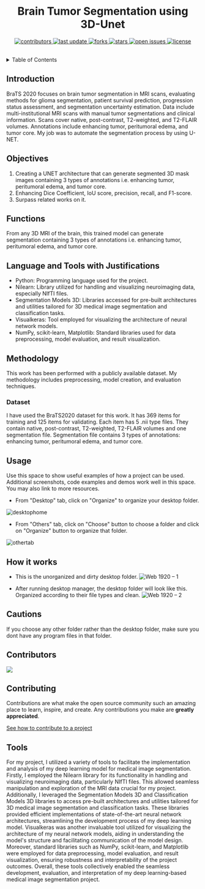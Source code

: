 <div align="center">

  
  <h1>Brain Tumor Segmentation using 3D-Unet</h1>
  
  
<!-- Badges -->
<p>
  <a href="https://github.com/AbduzZami/Brats2020-Segmentation-using-3DUnet/graphs/contributors">
    <img src="https://img.shields.io/github/contributors/Louis3797/awesome-readme-template" alt="contributors" />
  </a>
  <a href="">
    <img src="https://img.shields.io/github/last-commit/AbduzZami/Brats2020-Segmentation-using-3DUnet" alt="last update" />
  </a>
  <a href="https://github.com/AbduzZami/Brats2020-Segmentation-using-3DUnet/network/members">
    <img src="https://img.shields.io/github/forks/AbduzZami/Brats2020-Segmentation-using-3DUnet" alt="forks" />
  </a>
  <a href="https://github.com/AbduzZami/Brats2020-Segmentation-using-3DUnet/stargazers">
    <img src="https://img.shields.io/github/stars/AbduzZami/Brats2020-Segmentation-using-3DUnet" alt="stars" />
  </a>
  <a href="https://github.com/AbduzZami/Brats2020-Segmentation-using-3DUnet/issues/">
    <img src="https://img.shields.io/github/issues/AbduzZami/Brats2020-Segmentation-using-3DUnet" alt="open issues" />
  </a>
  <a href="https://github.com/AbduzZami/Brats2020-Segmentation-using-3DUnet/LICENSE">
    <img src="https://img.shields.io/github/license/AbduzZami/Brats2020-Segmentation-using-3DUnet" alt="license" />
  </a>
</p>
 
   

</div>

<br />



<!-- TABLE OF CONTENTS -->
<details>
  <summary>Table of Contents</summary>
  <ol>
    <li>
      <a href="#introduction">Introduction</a>
    </li>
    <li>
      <a href="#objectives">Objectives</a>
      </li>
    <li><a href="#usage">Functions</a></li>
    <li><a href="#language-and-tools-with-justifications">Language & Tools</a></li>
    <li><a href="#methodology">Methodology</a>
      <ul>
          <li><a href="#dataset">Dataset</a></li>
          <li><a href="#preprocessing">Preprocessing</a></li>
          <li><a href="#modelcreation">Model Creation</a></li>
          <li><a href="#training-and-evaluation">Training and Evaluation</a></li>
      </ul>
    </li>
    <li><a href="#scores">Scores</a></li>
    <li><a href="#future-works">Future Work</a></li>
  </ol>
</details>



<!-- ABOUT THE PROJECT -->
## Introduction

BraTS 2020 focuses on brain tumor segmentation in MRI scans, evaluating methods for glioma segmentation, patient survival prediction, progression status assessment, and segmentation uncertainty estimation. Data include multi-institutional MRI scans with manual tumor segmentations and clinical information. Scans cover native, post-contrast, T2-weighted, and T2-FLAIR volumes. Annotations include enhancing tumor, peritumoral edema, and tumor core. My job was to automate the segmentation process by using U-NET.

<!-- Objectives -->
## Objectives

1. Creating a UNET architecture that can generate segmented 3D mask images containing 3 types of annotations i.e. enhancing tumor, peritumoral edema, and tumor core.
2. Enhancing Dice Coefficient, IoU score, precision, recall, and F1-score.
3. Surpass related works on it.


<!-- Functions -->
## Functions

From any 3D MRI of the brain, this trained model can generate segmentation containing 3 types of annotations i.e. enhancing tumor, peritumoral edema, and tumor core.

## Language and Tools with Justifications

- Python: Programming language used for the project.
- Nilearn: Library utilized for handling and visualizing neuroimaging data, especially NIfTI files.
- Segmentation Models 3D: Libraries accessed for pre-built architectures and utilities tailored for 3D medical image segmentation and classification tasks.
- Visualkeras: Tool employed for visualizing the architecture of neural network models.
- NumPy, scikit-learn, Matplotlib: Standard libraries used for data preprocessing, model evaluation, and result visualization.

## Methodology

This work has been performed with a publicly available dataset. My methodology includes preprocessing, model creation, and evaluation techniques.

### Dataset

I have used the BraTS2020 dataset for this work. It has 369 items for training and 125 items for validating. Each item has 5 .nii type files. They contain native, post-contrast, T2-weighted, T2-FLAIR volumes and one segmentation file. Segmentation file contains 3 types of annotations: enhancing tumor, peritumoral edema, and tumor core.




<!-- USAGE EXAMPLES -->
## Usage

Use this space to show useful examples of how a project can be used. Additional screenshots, code examples and demos work well in this space. You may also link to more resources.
* From "Desktop" tab, click on "Organize"  to organize your desktop folder.

![desktophome](https://user-images.githubusercontent.com/69592754/191538086-dafc203d-d353-4747-9998-e9f627a919a0.png)

* From "Others" tab, click on "Choose" button to choose a folder and click on "Organize" button to organize that folder.

![othertab](https://user-images.githubusercontent.com/69592754/191538941-ac8a1d4a-b9ea-452a-8c8c-0b3256e266f7.png)

## How it works
* This is the unorganized and dirty desktop folder.
![Web 1920 – 1](https://user-images.githubusercontent.com/69592754/191548398-081a2f0e-3746-49c2-8267-e8f3799a4877.png)

* After running desktop manager, the desktop folder will look like this. Organized according to their file types and clean.
![Web 1920 – 2](https://user-images.githubusercontent.com/69592754/191548442-7018993b-e895-4a1b-8351-ca06640ea8e6.png)


## Cautions
If you choose any other folder rather than the desktop folder, make sure you dont have any program files in that folder.


<!-- Contributors -->
## Contributors

<a href="https://github.com/AbduzZami/DesktopManagerCustom/graphs/contributors">
  <img src="https://contrib.rocks/image?repo=AbduzZami/DesktopManagerCustom" />
</a>


<!-- CONTRIBUTING -->
## Contributing

Contributions are what make the open source community such an amazing place to learn, inspire, and create. Any contributions you make are **greatly appreciated**.

<a href="https://docs.github.com/en/get-started/quickstart/contributing-to-projects" target="_blank">See how to contribute to a project</a>



<!-- FAQ -->
## Tools

For my project, I utilized a variety of tools to facilitate the implementation and analysis of my deep learning model for medical image segmentation. Firstly, I employed the Nilearn library for its functionality in handling and visualizing neuroimaging data, particularly NIfTI files. This allowed seamless manipulation and exploration of the MRI data crucial for my project. Additionally, I leveraged the Segmentation Models 3D and Classification Models 3D libraries to access pre-built architectures and utilities tailored for 3D medical image segmentation and classification tasks. These libraries provided efficient implementations of state-of-the-art neural network architectures, streamlining the development process of my deep learning model. Visualkeras was another invaluable tool utilized for visualizing the architecture of my neural network models, aiding in understanding the model's structure and facilitating communication of the model design. Moreover, standard libraries such as NumPy, scikit-learn, and Matplotlib were employed for data preprocessing, model evaluation, and result visualization, ensuring robustness and interpretability of the project outcomes. Overall, these tools collectively enabled the seamless development, evaluation, and interpretation of my deep learning-based medical image segmentation project.


